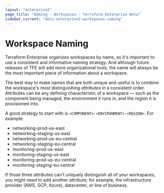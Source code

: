 ```yaml
---
layout: "enterprise2"
page_title: "Naming - Workspaces - Terraform Enterprise Beta"
sidebar_current: "docs-enterprise2-workspaces-naming"
---
```


# Workspace Naming

Terraform Enterprise organizes workspaces by name, so it's important to use a consistent and informative naming strategy. And although future releases of TFE will add more organizational tools, the name will always be the most important piece of information about a workspace.

The best way to make names that are both unique and useful is to combine the workspace's most distinguishing _attributes_ in a consistent order. Attributes can be any defining
characteristic of a workspace — such as the component being managed, the
environment it runs in, and the region it is provisioned into.

A good strategy to start with is `<COMPONENT>-<ENVIRONMENT>-<REGION>`. For example:

- networking-prod-us-east
- networking-staging-us-east
- networking-prod-us-eu-central
- networking-staging-eu-central
- monitoring-prod-us-east
- monitoring-staging-us-east
- monitoring-prod-us-eu-central
- monitoring-staging-eu-central

If those three attributes can't uniquely distinguish all of your workspaces, you might need to add another attribute; for example, the infrastructure provider (AWS, GCP, Azure), datacenter, or line of business.
